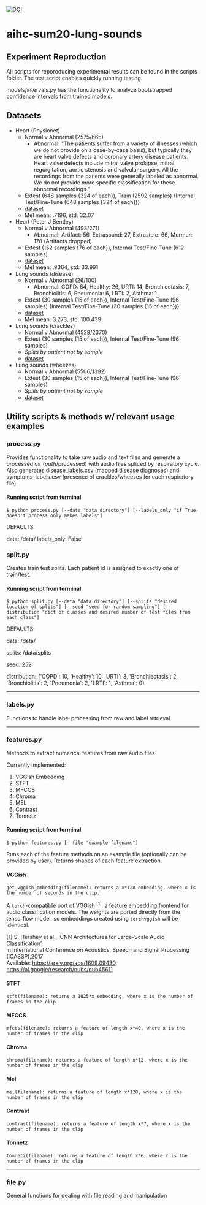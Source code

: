 [![DOI](https://zenodo.org/badge/287370007.svg)](https://zenodo.org/badge/latestdoi/287370007)


# aihc-sum20-lung-sounds
## Experiment Reproduction
All scripts for reporoducing experimental results can be found in the scripts folder. The test script enables quickly running testing.

models/intervals.py has the functionality to analyze bootstrapped confidence intervals from trained models.
## Datasets
- Heart (Physionet)
    - Normal v Abnormal (2575/665)
        - Abnormal: "The patients suffer from a variety of illnesses (which we do not provide on a case-by-case basis), but typically they are heart valve defects and coronary artery disease patients. Heart valve defects include mitral valve prolapse, mitral regurgitation, aortic stenosis and valvular surgery. All the recordings from the patients were generally labeled as abnormal. We do not provide more specific classification for these abnormal recordings."
    - Extest (648 samples {324 of each}), Train (2592 samples) {Internal Test/Fine-Tune (648 samples {324 of each})}
    - [dataset](https://physionet.org/content/challenge-2016/1.0.0/)
    - Mel mean: .7196, std: 32.07 
- Heart (Peter J Bentley)
    - Normal v Abnormal (493/271)
        - Abnormal: Artifact: 56, Extrasound: 27, Extrastole: 66, Murmur: 178 (Artifacts dropped)
    - Extest (152 samples {76 of each}), Internal Test/Fine-Tune (612 samples)
    - [dataset](http://www.peterjbentley.com/heartchallenge/)
    - Mel mean: .9364, std: 33.991  
- Lung sounds (disease)
    - Normal v Abnormal (26/100)
        - Abnormal: COPD: 64, Healthy: 26, URTI: 14, Bronchiectasis: 7, Bronchiolitis: 6, Pneumonia: 6, LRTI: 2, Asthma: 1
    - Extest (30 samples {15 of each}), Internal Test/Fine-Tune (96 samples) {Internal Test/Fine-Tune (30 samples {15 of each})}
    - [dataset](https://www.kaggle.com/vbookshelf/respiratory-sound-database)
    - Mel mean: 3.273, std: 100.439 
- Lung sounds (crackles)
    - Normal v Abnormal (4528/2370)
    - Extest (30 samples {15 of each}), Internal Test/Fine-Tune (96 samples)
    - *Splits by patient not by sample*
    - [dataset](https://www.kaggle.com/vbookshelf/respiratory-sound-database)
- Lung sounds (wheezes)
    - Normal v Abnormal (5506/1392)
    - Extest (30 samples {15 of each}), Internal Test/Fine-Tune (96 samples)
    - *Splits by patient not by sample*
    - [dataset](https://www.kaggle.com/vbookshelf/respiratory-sound-database)
## Utility scripts & methods w/ relevant usage examples
### process.py
Provides functionality to take raw audio and text files and generate a processed dir (_path_/processed) with audio files spliced by respiratory cycle. Also generates disease_labels.csv (mapped disease diagnoses) and symptoms_labels.csv (presence of crackles/wheezes for each respiratory file)  
#### Running script from terminal
```
$ python process.py [--data "data directory"] [--labels_only "if True, doesn't process only makes labels"] 
```
DEFAULTS:

data: /data/
labels_only: False
### split.py
Creates train test splits. Each patient id is assigned to exactly one of train/test.  

#### Running script from terminal
```
$ python split.py [--data "data directory"] [--splits "desired location of splits"] [--seed "seed for random sampling"] [--distribution "dict of classes and desired number of test files from each class"]
```
DEFAULTS:

data: /data/ 

splits: /data/splits

seed: 252

distribution: {'COPD': 10, 'Healthy': 10, 'URTI': 3, 'Bronchiectasis': 2, 'Bronchiolitis': 2,
                             'Pneumonia': 2, 'LRTI': 1, 'Asthma': 0}
<hr>

### labels.py
Functions to handle label processing from raw and label retrieval
<hr>

### features.py
Methods to extract numerical features from raw audio files.

Currently implemented:

1. VGGish Embedding 
2. STFT
3. MFCCS
4. Chroma
5. MEL
6. Contrast
7. Tonnetz
#### Running script from terminal
```
$ python features.py [--file "example filename"]
```
Runs each of the feature methods on an example file (optionally can be provided by user). Returns shapes of each feature extraction.

#### VGGish
```
get_vggish_embedding(filename): returns a x*128 embedding, where x is the number of seconds in the clip.
```

A `torch`-compatible port of [VGGish](https://github.com/tensorflow/models/tree/master/research/audioset) <sup>[1]</sup>, 
a feature embedding frontend for audio classification models. The weights are ported directly from the tensorflow model, so embeddings created using `torchvggish` will be identical.

[1]  S. Hershey et al., ‘CNN Architectures for Large-Scale Audio Classification’,\
    in International Conference on Acoustics, Speech and Signal Processing (ICASSP),2017\
    Available: https://arxiv.org/abs/1609.09430, https://ai.google/research/pubs/pub45611
#### STFT
```
stft(filename): returns a 1025*x embedding, where x is the number of frames in the clip
```
#### MFCCS
```
mfccs(filename): returns a feature of length x*40, where x is the number of frames in the clip
```
#### Chroma
```
chroma(filename): returns a feature of length x*12, where x is the number of frames in the clip
```
#### Mel
```
mel(filename): returns a feature of length x*128, where x is the number of frames in the clip
```
#### Contrast
```
contrast(filename): returns a feature of length x*7, where x is the number of frames in the clip
```
#### Tonnetz
```
tonnetz(filename): returns a feature of length x*6, where x is the number of frames in the clip
```
<hr>

### file.py
General functions for dealing with file reading and manipulation


